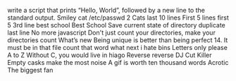 write a script that prints “Hello, World”, followed by a new line to the standard output.
Smiley
cat /etc/passwd
2 Cats
last 10 lines
First 5 lines
first 5
3rd line
best school
Best School
Save current state of directory
duplicate last line
No more javascript
Don't just count your directories, make your directories count
What’s new
Being unique is better than being perfect
14. It must be in that file
count that word
what next
i hate bins
Letters only please
A to Z
Without C, you would live in hiago
Reverse
reverse
DJ Cut Killer
Empty casks make the most noise
A gif is worth ten thousand words
Acrotic
The biggest fan
